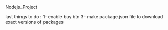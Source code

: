 Nodejs_Project

last things to do : 
1- enable buy btn
3- make package.json file to download exact versions of packages